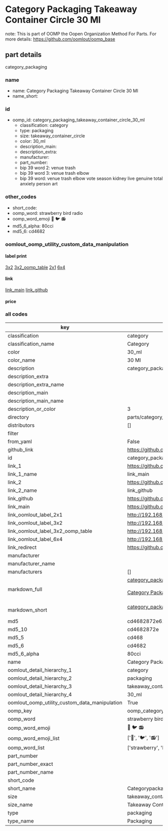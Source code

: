 # Category Packaging Takeaway Container Circle 30 Ml  

note: This is part of OOMP the Oopen Organization Method For Parts. For more details: https://github.com/oomlout/oomp_base

##  part details
  



category_packaging



### name
* name: Category Packaging Takeaway Container Circle 30 Ml
* name_short: 
### id
* oomp_id: category_packaging_takeaway_container_circle_30_ml
  * classification: category
  * type: packaging
  * size: takeaway_container_circle
  * color: 30_ml
  * description_main: 
  * description_extra: 
  * manufacturer: 
  * part_number: 
  * bip 39 word 2: venue trash
  * bip 39 word 3: venue trash elbow
  * bip 39 word: venue trash elbow vote season kidney live genuine total anxiety person art

### other_codes
* short_code: 
* oomp_word: strawberry bird radio
* oomp_word_emoji :strawberry: :bird: :radio:
* md5_6_alpha: 80cci
* md5_6: cd4682






### oomlout_oomp_utility_custom_data_manipulation
#### label print
[3x2](http://192.168.1.245:1112/?label=oomp%2080cci)
[3x2_oomp_table](http://192.168.1.108:1112/?label=oomp%2080cci)
[2x1](http://192.168.1.242:1112/?label=oomp%2080cci)
[6x4](http://192.168.1.55:1112/?label=oomp%2080cci)    

#### link

[link_main](https://github.com/oomlout/oomlout_oomp_version_1_messy/tree/main/parts/category_packaging_takeaway_container_circle_30_ml) [link_github](https://github.com/oomlout/oomlout_oomp_version_1_messy/tree/main/parts/category_packaging_takeaway_container_circle_30_ml)                             

#### price







### all codes 
| key | value |  
| --- | --- |  
| classification | category |  
| classification_name | Category |  
| color | 30_ml |  
| color_name | 30 Ml |  
| description | category_packaging |  
| description_extra |  |  
| description_extra_name |  |  
| description_main |  |  
| description_main_name |  |  
| description_or_color | 3  |  
| directory | parts/category_packaging_takeaway_container_circle_30_ml |  
| distributors | [] |  
| filter |  |  
| from_yaml | False |  
| github_link | https://github.com/oomlout/oomlout_oomp_part_src/tree/main/parts/category_packaging_takeaway_container_circle_30_ml |  
| id | category_packaging_takeaway_container_circle_30_ml |  
| link_1 | https://github.com/oomlout/oomlout_oomp_version_1_messy/tree/main/parts/category_packaging_takeaway_container_circle_30_ml |  
| link_1_name | link_main |  
| link_2 | https://github.com/oomlout/oomlout_oomp_version_1_messy/tree/main/parts/category_packaging_takeaway_container_circle_30_ml |  
| link_2_name | link_github |  
| link_github | https://github.com/oomlout/oomlout_oomp_version_1_messy/tree/main/parts/category_packaging_takeaway_container_circle_30_ml |  
| link_main | https://github.com/oomlout/oomlout_oomp_version_1_messy/tree/main/parts/category_packaging_takeaway_container_circle_30_ml |  
| link_oomlout_label_2x1 | http://192.168.1.242:1112/?label=oomp%2080cci |  
| link_oomlout_label_3x2 | http://192.168.1.245:1112/?label=oomp%2080cci |  
| link_oomlout_label_3x2_oomp_table | http://192.168.1.108:1112/?label=oomp%2080cci |  
| link_oomlout_label_6x4 | http://192.168.1.55:1112/?label=oomp%2080cci |  
| link_redirect | https://github.com/oomlout/oomlout_oomp_version_1_messy/tree/main/parts/category_packaging_takeaway_container_circle_30_ml |  
| manufacturer |  |  
| manufacturer_name |  |  
| manufacturers | [] |  
| markdown_full | [category_packaging_takeaway_container_circle_30_ml](none)<br>[](none)<br>[Category Packaging Takeaway Container Circle 30 Ml](none)<br><br> |  
| markdown_short | [category_packaging_takeaway_container_circle_30_ml](none)<br><br> |  
| md5 | cd4682872e615055e9e11f5e8e79df93 |  
| md5_10 | cd4682872e |  
| md5_5 | cd468 |  
| md5_6 | cd4682 |  
| md5_6_alpha | 80cci |  
| name | Category Packaging Takeaway Container Circle 30 Ml |  
| oomlout_detail_hierarchy_1 | category |  
| oomlout_detail_hierarchy_2 | packaging |  
| oomlout_detail_hierarchy_3 | takeaway_container_circle |  
| oomlout_detail_hierarchy_4 | 30_ml |  
| oomlout_oomp_utility_custom_data_manipulation | True |  
| oomp_key | oomp_category_packaging_takeaway_container_circle_30_ml |  
| oomp_word | strawberry bird radio |  
| oomp_word_emoji | :strawberry: :bird: :radio: |  
| oomp_word_emoji_list | [':strawberry:', ':bird:', ':radio:'] |  
| oomp_word_list | ['strawberry', 'bird', 'radio'] |  
| part_number |  |  
| part_number_exact |  |  
| part_number_name |  |  
| short_code |  |  
| short_name | Categorypackaging |  
| size | takeaway_container_circle |  
| size_name | Takeaway Container Circle |  
| type | packaging |  
| type_name | Packaging |  
